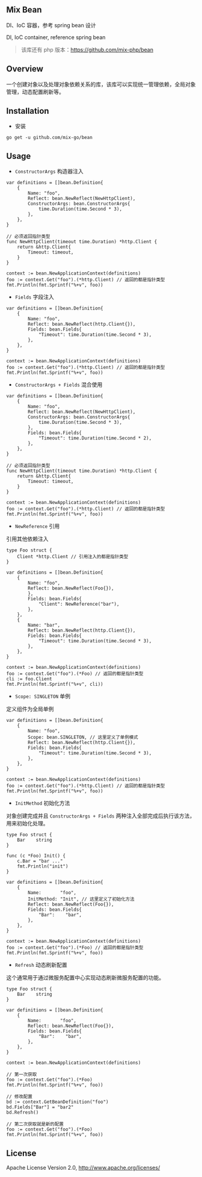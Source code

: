 ## Mix Bean

DI、IoC 容器，参考 spring bean 设计

DI, IoC container, reference spring bean

> 该库还有 php 版本：https://github.com/mix-php/bean

## Overview

一个创建对象以及处理对象依赖关系的库，该库可以实现统一管理依赖，全局对象管理，动态配置刷新等。

## Installation

- 安装

```
go get -u github.com/mix-go/bean
```

## Usage

- `ConstructorArgs` 构造器注入

```golang
var definitions = []bean.Definition{
    {
        Name: "foo",
        Reflect: bean.NewReflect(NewHttpClient),
        ConstructorArgs: bean.ConstructorArgs{
            time.Duration(time.Second * 3),
        },
    },
}

// 必须返回指针类型
func NewHttpClient(timeout time.Duration) *http.Client {
    return &http.Client{
        Timeout: timeout,
    }
}

context := bean.NewApplicationContext(definitions)
foo := context.Get("foo").(*http.Client) // 返回的都是指针类型
fmt.Println(fmt.Sprintf("%+v", foo))
```

- `Fields` 字段注入

```golang
var definitions = []bean.Definition{
    {
        Name: "foo",
        Reflect: bean.NewReflect(http.Client{}),
        Fields: bean.Fields{
            "Timeout": time.Duration(time.Second * 3),
        },
    },
}

context := bean.NewApplicationContext(definitions)
foo := context.Get("foo").(*http.Client) // 返回的都是指针类型
fmt.Println(fmt.Sprintf("%+v", foo))
```

- `ConstructorArgs + Fields` 混合使用

```golang
var definitions = []bean.Definition{
    {
        Name: "foo",
        Reflect: bean.NewReflect(NewHttpClient),
        ConstructorArgs: bean.ConstructorArgs{
            time.Duration(time.Second * 3),
        },
        Fields: bean.Fields{
            "Timeout": time.Duration(time.Second * 2),
        },
    },
}

// 必须返回指针类型
func NewHttpClient(timeout time.Duration) *http.Client {
    return &http.Client{
        Timeout: timeout,
    }
}

context := bean.NewApplicationContext(definitions)
foo := context.Get("foo").(*http.Client) // 返回的都是指针类型
fmt.Println(fmt.Sprintf("%+v", foo))
```

- `NewReference` 引用

引用其他依赖注入

```golang
type Foo struct {
    Client *http.Client // 引用注入的都是指针类型
}

var definitions = []bean.Definition{
    {
        Name: "foo",
        Reflect: bean.NewReflect(Foo{}),
        },
        Fields: bean.Fields{
            "Client": NewReference("bar"),
        },
    },
    {
        Name: "bar",
        Reflect: bean.NewReflect(http.Client{}),
        Fields: bean.Fields{
            "Timeout": time.Duration(time.Second * 3),
        },
    },
}

context := bean.NewApplicationContext(definitions)
foo := context.Get("foo").(*Foo) // 返回的都是指针类型
cli := foo.Client
fmt.Println(fmt.Sprintf("%+v", cli))
```

- `Scope: SINGLETON` 单例

定义组件为全局单例

```golang
var definitions = []bean.Definition{
    {
        Name: "foo",
        Scope: bean.SINGLETON, // 这里定义了单例模式
        Reflect: bean.NewReflect(http.Client{}),
        Fields: bean.Fields{
            "Timeout": time.Duration(time.Second * 3),
        },
    },
}

context := bean.NewApplicationContext(definitions)
foo := context.Get("foo").(*http.Client) // 返回的都是指针类型
fmt.Println(fmt.Sprintf("%+v", foo))
```

- `InitMethod` 初始化方法

对象创建完成并且 `ConstructorArgs + Fields` 两种注入全部完成后执行该方法，用来初始化处理。

```golang
type Foo struct {
    Bar    string
}

func (c *Foo) Init() {
    c.Bar = "bar ..."
    fmt.Println("init")
}

var definitions = []bean.Definition{
    {
        Name:       "foo",
        InitMethod: "Init", // 这里定义了初始化方法
        Reflect: bean.NewReflect(Foo{}),
        Fields: bean.Fields{
            "Bar":    "bar",
        },
    },
}

context := bean.NewApplicationContext(definitions)
foo := context.Get("foo").(*Foo) // 返回的都是指针类型
fmt.Println(fmt.Sprintf("%+v", foo))
```

- `Refresh` 动态刷新配置

这个通常用于通过微服务配置中心实现动态刷新微服务配置的功能。

```golang
type Foo struct {
    Bar    string
}

var definitions = []bean.Definition{
    {
        Name:       "foo",
        Reflect: bean.NewReflect(Foo{}),
        Fields: bean.Fields{
            "Bar":    "bar",
        },
    },
}

context := bean.NewApplicationContext(definitions)

// 第一次获取
foo := context.Get("foo").(*Foo)
fmt.Println(fmt.Sprintf("%+v", foo))

// 修改配置
bd := context.GetBeanDefinition("foo")
bd.Fields["Bar"] = "bar2"
bd.Refresh()

// 第二次获取就是新的配置
foo := context.Get("foo").(*Foo)
fmt.Println(fmt.Sprintf("%+v", foo))
```

## License

Apache License Version 2.0, http://www.apache.org/licenses/
